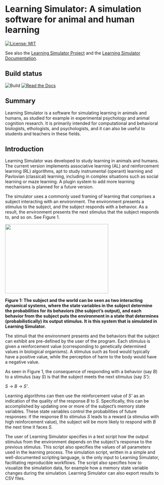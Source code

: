 # Learning Simulator: A simulation software for animal and human learning

[![License: MIT](https://img.shields.io/badge/License-MIT-yellow.svg)](https://opensource.org/licenses/MIT)

See also the [Learning Simulator Project](https://www.learningsimulator.org/) and the [Learning Simulator Documentation](https://learningsimulator.readthedocs.io/en/latest/).

## Build status

![Build](https://github.com/learningsimulator/learningsimulator/workflows/Learning%20Simulator/badge.svg)
[![Read the Docs](https://readthedocs.org/projects/learningsimulator/badge/?version=latest)](https://learningsimulator.readthedocs.io/en/latest/?badge=latest)

## Summary

Learning Simulator is a software for simulating learning in animals and humans, as studied for
example in experimental psychology and animal cognition research. It is primarily intended
for computational and behavioral biologists, ethologists, and psychologists, and it can also be
useful to students and teachers in these fields.

## Introduction

Learning Simulator was developed to study learning in animals and humans. The current
version implements associative learning (AL) and reinforcement learning (RL) algorithms, apt
to study instrumental (operant) learning and Pavlovian (classical) learning, including in
complex situations such as social learning or maze learning. A
plugin system to add more learning mechanisms is planned for a future version.

The simulator uses a commonly used framing of learning that comprises a subject interacting
with an environment. The environment presents a stimulus to the subject, and the subject
responds with a behavior. As a result, the environment presents the next stimulus that the
subject responds to, and so on. See Figure 1.

<!---
![The subject and the world can be seen as two interacting dynamical systems,
where the state variables in the subject determines the probabilities for
its behaviors (the subject's output), and each behavior from the subject puts the environment
in a state that determines its output stimulus. It is this system that is
simulated in Learning Simulator.
\label{fig:system-fig}](system-fig.png)
-->
<img src="system-fig.png" width="337" height="226" />

**Figure 1: The subject and the world can be seen as two interacting dynamical systems, where the
state variables in the subject determine the probabilities for its behaviors (the subject’s output), and
each behavior from the subject puts the environment in a state that determines (probabilistically) its
output stimulus. It is this system that is simulated in Learning Simulator.**

The stimuli that the environment presents and the behaviors that the subject can exhibit
are pre-defined by the user of the program. Each stimulus is given a reinforcement value
(corresponding to genetically determined values in biological organisms). A stimulus such as
food would typically have a positive value, while the perception of harm to the body would
have a negative value.

As seen in Figure 1, the consequence of responding with a behavior (say *B*) to a stimulus (say *S*) is
that the subject meets the next stimulus (say *S'*):

*S* &#8594; *B* &#8594; *S'*.

Learning algorithms can then use the reinforcement value of *S'* as an indication of the quality
of the response *B* to *S*. Specifically, this can be accomplished by updating one or more
of the subject’s memory state variables. These state variables control the probabilities of
future responses: if the response *B* to stimulus *S* leads to a reward (a stimulus with high
reinforcement value), the subject will be more likely to respond with *B* the next time it faces
*S*.

The user of Learning Simulator specifies in a text script how the output stimulus from the
environment depends on the subject's response to the previous stimulus. This script also
specifies the values of all parameters used in the learning process. The simulation script,
written in a simple and well-documented scripting language, is the only input to Learning
Simulator, facilitating reproducible workflows. The script also specifies how to visualize the
simulation data, for example how a memory state variable changes during the simulation.
Learning Simulator can also export results to CSV files.
